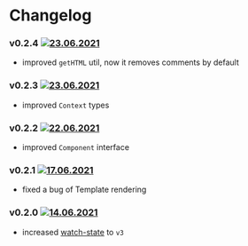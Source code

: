 # Changelog
### v0.2.4 [![23.06.2021](https://img.shields.io/date/1624461976)](https://github.com/d8corp/watch-state/tree/v0.2.4)
- improved `getHTML` util, now it removes comments by default
### v0.2.3 [![23.06.2021](https://img.shields.io/date/1624455162)](https://github.com/d8corp/watch-state/tree/v0.2.3)
- improved `Context` types
### v0.2.2 [![22.06.2021](https://img.shields.io/date/1624312377)](https://github.com/d8corp/watch-state/tree/v0.2.2)
- improved `Component` interface
### v0.2.1 [![17.06.2021](https://img.shields.io/date/1623917057)](https://github.com/d8corp/watch-state/tree/v0.2.1)
- fixed a bug of Template rendering
### v0.2.0 [![14.06.2021](https://img.shields.io/date/1623667605)](https://github.com/d8corp/watch-state/tree/v0.2.0)
- increased [watch-state](https://www.npmjs.com/package/watch-state) to `v3`
